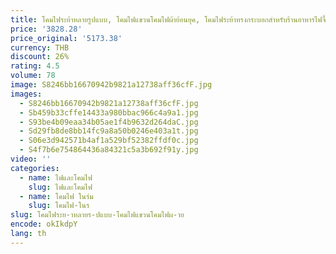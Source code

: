 ```yaml
---
title: โคมไฟระย้าหลายรูปแบบ, โคมไฟแขวนโคมไฟผ้าย้อนยุค, โคมไฟระย้าทรงกระบอกสําหรับร้านอาหารไฟจี้
price: '3828.28'
price_original: '5173.38'
currency: THB
discount: 26%
rating: 4.5
volume: 78
image: S8246bb16670942b9821a12738aff36cfF.jpg
images:
  - S8246bb16670942b9821a12738aff36cfF.jpg
  - Sb459b33cffe14433a980bbac966c4a9a1.jpg
  - S93be4b09eaa34b05ae1f4b9632d264daC.jpg
  - Sd29fb8de8bb14fc9a8a50b0246e403a1t.jpg
  - S06e3d942571b4af1a529bf52382ffdf0c.jpg
  - S4f7b6e754864436a84321c5a3b692f91y.jpg
video: ''
categories:
  - name: ไฟและโคมไฟ
    slug: ไฟและโคมไฟ
  - name: โคมไฟ ในร่ม
    slug: โคมไฟ-ในร
slug: โคมไฟระย-าหลายร-ปแบบ-โคมไฟแขวนโคมไฟผ-าย
encode: okIkdpY
lang: th
---
```

  